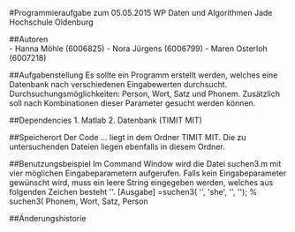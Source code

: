 #Programmieraufgabe zum 05.05.2015
         WP Daten und Algorithmen
         Jade Hochschule Oldenburg

##Autoren  
          - Hanna Möhle (6006825)
          - Nora Jürgens (6006799)
          - Maren Osterloh (6007218)

##Aufgabenstellung
         Es sollte ein Programm erstellt werden, welches eine Datenbank nach verschiedenen Eingabewerten durchsucht.
         Durchsuchungsmöglichkeiten: Person, Wort, Satz und Phonem.
         Zusätzlich soll nach Kombinationen dieser Parameter gesucht werden können.
    
##Dependencies
         1. Matlab
         2. Datenbank (TIMIT MIT)

##Speicherort
         Der Code ... liegt in dem Ordner TIMIT MIT.
         Die zu untersuchenden Dateien liegen ebenfalls in diesem Ordner.

##Benutzungsbeispiel
         Im Command Window wird die Datei suchen3.m mit vier möglichen Eingabeparametern aufgerufen.
         Falls kein Eingabeparameter gewünscht wird, muss ein leere String eingegeben werden, welches
         aus folgenden Zeichen besteht ''.
         [Ausgabe] =suchen3( '', 'she', '', '');
         % suchen3( Phonem, Wort, Satz, Person
         
##Änderungshistorie

